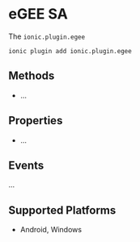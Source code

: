 eGEE SA
======

The `ionic.plugin.egee` 

    ionic plugin add ionic.plugin.egee

Methods
-------

- ...

Properties
--------

- ...

Events
--------

...

Supported Platforms
-------------------

- Android, Windows
